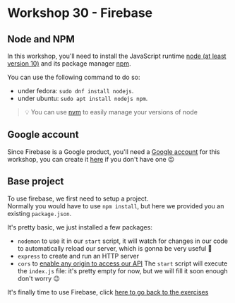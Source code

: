 # Workshop 30 - Firebase

## Node and NPM
In this workshop, you'll need to install the JavaScript runtime [node (at least version 10)](https://github.com/nodejs/node) and its package manager [npm](https://www.npmjs.com/).

You can use the following command to do so:
- under fedora: `sudo dnf install nodejs`.
- under ubuntu: `sudo apt install nodejs npm`.

> 💡 You can use [nvm](https://github.com/nvm-sh/nvm) to easily manage your versions of node

## Google account
Since Firebase is a Google product, you'll need a [Google account](https://accounts.google.com/) for this workshop, you can create it [here](https://accounts.google.com/signup) if you don't have one 😉

## Base project
To use firebase, we first need to setup a project.  
Normally you would have to use `npm install`, but here we provided you an existing `package.json`.  

It's pretty basic, we just installed a few packages:
- `nodemon` to use it in our `start` script, it will watch for changes in our code to automatically reload our server, which is gonna be very useful 🚀
- `express` to create and run an HTTP server
- `cors` to [enable any origin to access our API](https://developer.mozilla.org/en-US/docs/Web/HTTP/CORS)
The `start` script will execute the `index.js` file: it's pretty empty for now, but we will fill it soon enough don't worry 😉


It's finally time to use Firebase, click [here to go back to the exercises](./README.md)